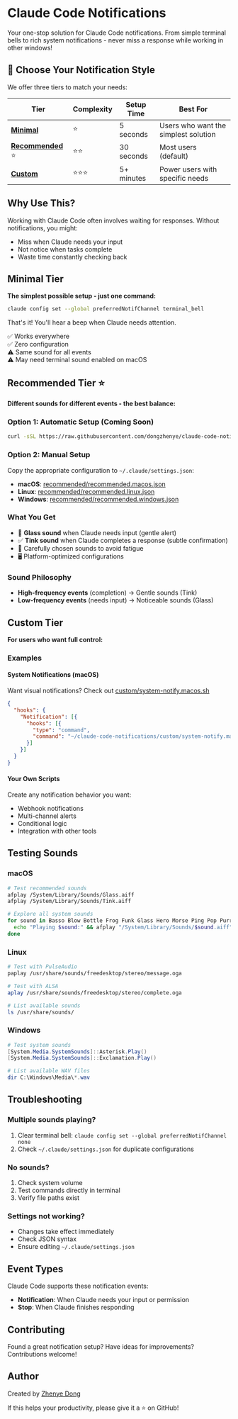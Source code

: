 # Claude Code Notifications

Your one-stop solution for Claude Code notifications. From simple terminal bells to rich system notifications - never miss a response while working in other windows!

## 🎯 Choose Your Notification Style

We offer three tiers to match your needs:

| Tier | Complexity | Setup Time | Best For |
|------|------------|------------|----------|
| **[Minimal](#minimal-tier)** | ⭐ | 5 seconds | Users who want the simplest solution |
| **[Recommended](#recommended-tier)** ⭐ | ⭐⭐ | 30 seconds | Most users (default) |
| **[Custom](#custom-tier)** | ⭐⭐⭐ | 5+ minutes | Power users with specific needs |

## Why Use This?

Working with Claude Code often involves waiting for responses. Without notifications, you might:
- Miss when Claude needs your input
- Not notice when tasks complete
- Waste time constantly checking back

## Minimal Tier

**The simplest possible setup - just one command:**

```bash
claude config set --global preferredNotifChannel terminal_bell
```

That's it! You'll hear a beep when Claude needs attention.

✅ Works everywhere  
✅ Zero configuration  
⚠️ Same sound for all events  
⚠️ May need terminal sound enabled on macOS  

## Recommended Tier ⭐

**Different sounds for different events - the best balance:**

### Option 1: Automatic Setup (Coming Soon)
```bash
curl -sSL https://raw.githubusercontent.com/dongzhenye/claude-code-notifications/main/install.sh | bash
```

### Option 2: Manual Setup
Copy the appropriate configuration to `~/.claude/settings.json`:

- **macOS**: [recommended/recommended.macos.json](recommended/recommended.macos.json)
- **Linux**: [recommended/recommended.linux.json](recommended/recommended.linux.json)  
- **Windows**: [recommended/recommended.windows.json](recommended/recommended.windows.json)

### What You Get
- 🔔 **Glass sound** when Claude needs input (gentle alert)
- ✅ **Tink sound** when Claude completes a response (subtle confirmation)
- 🎯 Carefully chosen sounds to avoid fatigue
- 🖥️ Platform-optimized configurations

### Sound Philosophy
- **High-frequency events** (completion) → Gentle sounds (Tink)
- **Low-frequency events** (needs input) → Noticeable sounds (Glass)

## Custom Tier

**For users who want full control:**

### Examples

#### System Notifications (macOS)
Want visual notifications? Check out [custom/system-notify.macos.sh](custom/system-notify.macos.sh)

```json
{
  "hooks": {
    "Notification": [{
      "hooks": [{
        "type": "command",
        "command": "~/claude-code-notifications/custom/system-notify.macos.sh notification"
      }]
    }]
  }
}
```

#### Your Own Scripts
Create any notification behavior you want:
- Webhook notifications
- Multi-channel alerts
- Conditional logic
- Integration with other tools

## Testing Sounds

### macOS
```bash
# Test recommended sounds
afplay /System/Library/Sounds/Glass.aiff
afplay /System/Library/Sounds/Tink.aiff

# Explore all system sounds
for sound in Basso Blow Bottle Frog Funk Glass Hero Morse Ping Pop Purr Sosumi Submarine Tink; do 
  echo "Playing $sound:" && afplay "/System/Library/Sounds/$sound.aiff" && sleep 1
done
```

### Linux
```bash
# Test with PulseAudio
paplay /usr/share/sounds/freedesktop/stereo/message.oga

# Test with ALSA
aplay /usr/share/sounds/freedesktop/stereo/complete.oga

# List available sounds
ls /usr/share/sounds/
```

### Windows
```powershell
# Test system sounds
[System.Media.SystemSounds]::Asterisk.Play()
[System.Media.SystemSounds]::Exclamation.Play()

# List available WAV files
dir C:\Windows\Media\*.wav
```

## Troubleshooting

### Multiple sounds playing?
1. Clear terminal bell: `claude config set --global preferredNotifChannel none`
2. Check `~/.claude/settings.json` for duplicate configurations

### No sounds?
1. Check system volume
2. Test commands directly in terminal
3. Verify file paths exist

### Settings not working?
- Changes take effect immediately
- Check JSON syntax
- Ensure editing `~/.claude/settings.json`

## Event Types

Claude Code supports these notification events:

- **Notification**: When Claude needs your input or permission
- **Stop**: When Claude finishes responding

## Contributing

Found a great notification setup? Have ideas for improvements? Contributions welcome!

## Author

Created by [Zhenye Dong](https://github.com/dongzhenye)

If this helps your productivity, please give it a ⭐ on GitHub!